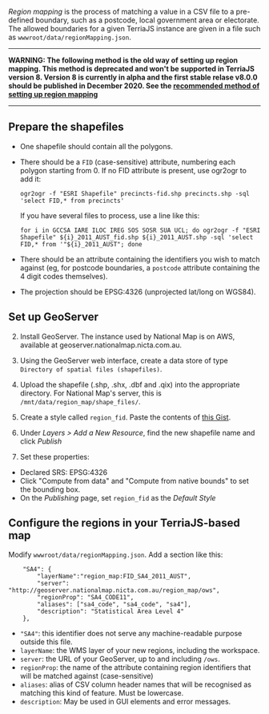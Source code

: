 _Region mapping_ is the process of matching a value in a CSV file to a pre-defined boundary, such as a postcode, local government area or electorate. The allowed boundaries for a given TerriaJS instance are given in a file such as `wwwroot/data/regionMapping.json`.

---

**WARNING: The following method is the old way of setting up region mapping. This method is deprecated and won't be supported in TerriaJS version 8. Version 8 is currently in alpha and the first stable relase v8.0.0 should be published in December 2020. See the [recommended method of setting up region mapping](./setting-up-a-region-mapping-server.md)**

---

## Prepare the shapefiles

-   One shapefile should contain all the polygons.
-   There should be a `FID` (case-sensitive) attribute, numbering each polygon starting from 0. If no FID attribute is present, use ogr2ogr to add it:

    `ogr2ogr -f "ESRI Shapefile" precincts-fid.shp precincts.shp -sql 'select FID,* from precincts'`

    If you have several files to process, use a line like this:

    `for i in GCCSA IARE ILOC IREG SOS SOSR SUA UCL; do ogr2ogr -f "ESRI Shapefile" ${i}_2011_AUST_fid.shp ${i}_2011_AUST.shp -sql 'select FID,* from '"${i}_2011_AUST"; done`

-   There should be an attribute containing the identifiers you wish to match against (eg, for postcode boundaries, a `postcode` attribute containing the 4 digit codes themselves).
-   The projection should be EPSG:4326 (unprojected lat/long on WGS84).

## Set up GeoServer

2. Install GeoServer. The instance used by National Map is on AWS, available at geoserver.nationalmap.nicta.com.au.

3. Using the GeoServer web interface, create a data store of type `Directory of spatial files (shapefiles)`.

4. Upload the shapefile (.shp, .shx, .dbf and .qix) into the appropriate directory. For National Map's server, this is `/mnt/data/region_map/shape_files/`.

5. Create a style called `region_fid`. Paste the contents of [this Gist](https://gist.github.com/stevage/767779515f037e1d1427).

6. Under _Layers > Add a New Resource_, find the new shapefile name and click _Publish_

7. Set these properties:

-   Declared SRS: EPSG:4326
-   Click "Compute from data" and "Compute from native bounds" to set the bounding box.
-   On the _Publishing_ page, set `region_fid` as the _Default Style_

## Configure the regions in your TerriaJS-based map

Modify `wwwroot/data/regionMapping.json`. Add a section like this:

        "SA4": {
            "layerName":"region_map:FID_SA4_2011_AUST",
            "server": "http://geoserver.nationalmap.nicta.com.au/region_map/ows",
            "regionProp": "SA4_CODE11",
            "aliases": ["sa4_code", "sa4_code", "sa4"],
            "description": "Statistical Area Level 4"
        },

-   `"SA4"`: this identifier does not serve any machine-readable purpose outside this file.
-   `layerName`: the WMS layer of your new regions, including the workspace.
-   `server`: the URL of your GeoServer, up to and including `/ows`.
-   `regionProp`: the name of the attribute containing region identifiers that will be matched against (case-sensitive)
-   `aliases`: alias of CSV column header names that will be recognised as matching this kind of feature. Must be lowercase.
-   `description`: May be used in GUI elements and error messages.
